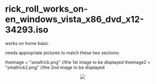 # rick_roll_works_on-en_windows_vista_x86_dvd_x12-34293.iso
works on home basic


needs appropriate pictures to match these two sections:

theimage = "smallrick.png" //the 1st image to be displayed
theimage2 = "smallrick2.png" //the 2nd image to be displayed




<p style="text-align: center;">
    <img id="roll" src="file:///C:/Users/xee/Documents/smallrickastle>
</p>



<embed id="roll" src="file:///C:\Users\xee\Documents\astleysong.mp3" >

